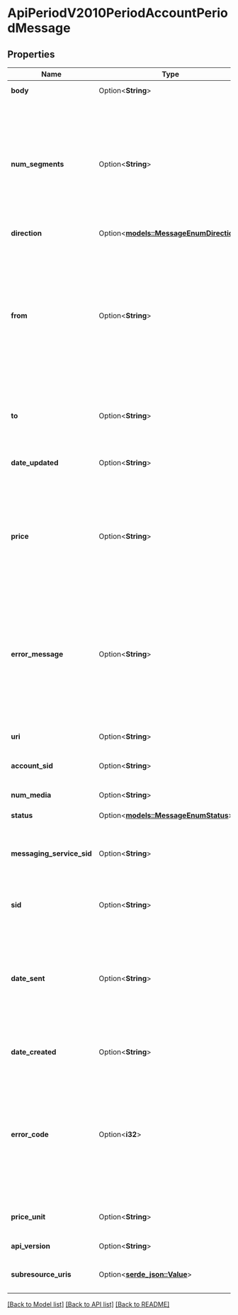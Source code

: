 # ApiPeriodV2010PeriodAccountPeriodMessage

## Properties

Name | Type | Description | Notes
------------ | ------------- | ------------- | -------------
**body** | Option<**String**> | The text content of the message | [optional]
**num_segments** | Option<**String**> | The number of segments that make up the complete message. SMS message bodies that exceed the [character limit](https://www.twilio.com/docs/glossary/what-sms-character-limit) are segmented and charged as multiple messages. Note: For messages sent via a Messaging Service, `num_segments` is initially `0`, since a sender hasn't yet been assigned. | [optional]
**direction** | Option<[**models::MessageEnumDirection**](message_enum_direction.md)> |  | [optional]
**from** | Option<**String**> | The sender's phone number (in [E.164](https://en.wikipedia.org/wiki/E.164) format), [alphanumeric sender ID](https://www.twilio.com/docs/sms/quickstart), [Wireless SIM](https://www.twilio.com/docs/iot/wireless/programmable-wireless-send-machine-machine-sms-commands), [short code](https://www.twilio.com/en-us/messaging/channels/sms/short-codes), or  [channel address](https://www.twilio.com/docs/messaging/channels) (e.g., `whatsapp:+15554449999`). For incoming messages, this is the number or channel address of the sender. For outgoing messages, this value is a Twilio phone number, alphanumeric sender ID, short code, or channel address from which the message is sent. | [optional]
**to** | Option<**String**> | The recipient's phone number (in [E.164](https://en.wikipedia.org/wiki/E.164) format) or [channel address](https://www.twilio.com/docs/messaging/channels) (e.g. `whatsapp:+15552229999`) | [optional]
**date_updated** | Option<**String**> | The [RFC 2822](https://datatracker.ietf.org/doc/html/rfc2822#section-3.3) timestamp (in GMT) of when the Message resource was last updated | [optional]
**price** | Option<**String**> | The amount billed for the message in the currency specified by `price_unit`. The `price` is populated after the message has been sent/received, and may not be immediately availalble. View the [Pricing page](https://www.twilio.com/en-us/pricing) for more details. | [optional]
**error_message** | Option<**String**> | The description of the `error_code` if the Message `status` is `failed` or `undelivered`. If no error was encountered, the value is `null`. The value returned in this field for a specific error cause is subject to change as Twilio improves errors. Users should not use the `error_code` and `error_message` fields programmatically. | [optional]
**uri** | Option<**String**> | The URI of the Message resource, relative to `https://api.twilio.com`. | [optional]
**account_sid** | Option<**String**> | The SID of the [Account](https://www.twilio.com/docs/iam/api/account) associated with the Message resource | [optional]
**num_media** | Option<**String**> | The number of media files associated with the Message resource. | [optional]
**status** | Option<[**models::MessageEnumStatus**](message_enum_status.md)> |  | [optional]
**messaging_service_sid** | Option<**String**> | The SID of the [Messaging Service](https://www.twilio.com/docs/messaging/api/service-resource) associated with the Message resource. A unique default value is assigned if a Messaging Service is not used. | [optional]
**sid** | Option<**String**> | The unique, Twilio-provided string that identifies the Message resource. | [optional]
**date_sent** | Option<**String**> | The [RFC 2822](https://datatracker.ietf.org/doc/html/rfc2822#section-3.3) timestamp (in GMT) of when the Message was sent. For an outgoing message, this is when Twilio sent the message. For an incoming message, this is when Twilio sent the HTTP request to your incoming message webhook URL. | [optional]
**date_created** | Option<**String**> | The [RFC 2822](https://datatracker.ietf.org/doc/html/rfc2822#section-3.3) timestamp (in GMT) of when the Message resource was created | [optional]
**error_code** | Option<**i32**> | The [error code](https://www.twilio.com/docs/api/errors) returned if the Message `status` is `failed` or `undelivered`. If no error was encountered, the value is `null`. The value returned in this field for a specific error cause is subject to change as Twilio improves errors. Users should not use the `error_code` and `error_message` fields programmatically. | [optional]
**price_unit** | Option<**String**> | The currency in which `price` is measured, in [ISO 4127](https://www.iso.org/iso/home/standards/currency_codes.htm) format (e.g. `usd`, `eur`, `jpy`). | [optional]
**api_version** | Option<**String**> | The API version used to process the Message | [optional]
**subresource_uris** | Option<[**serde_json::Value**](.md)> | A list of related resources identified by their URIs relative to `https://api.twilio.com` | [optional]

[[Back to Model list]](../README.md#documentation-for-models) [[Back to API list]](../README.md#documentation-for-api-endpoints) [[Back to README]](../README.md)


